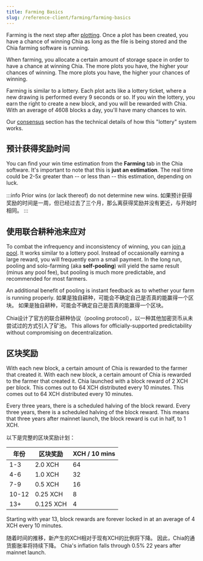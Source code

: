 ```yaml
---
title: Farming Basics
slug: /reference-client/farming/farming-basics
---
```


Farming is the next step after [plotting](/reference-client/plotting/plotting-basics). Once a plot has been created, you have a chance of winning Chia as long as the file is being stored and the Chia farming software is running.

When farming, you allocate a certain amount of storage space in order to have a chance at winning Chia. The more plots you have, the higher your chances of winning. The more plots you have, the higher your chances of winning.

Farming is similar to a lottery. Each plot acts like a lottery ticket, where a new drawing is performed every 9 seconds or so. If you win the lottery, you earn the right to create a new block, and you will be rewarded with Chia. With an average of 4608 blocks a day, you'll have many chances to win.

Our [consensus](/chia-blockchain/consensus/consensus-intro) section has the technical details of how this "lottery" system works.

## 预计获得奖励时间

You can find your win time estimation from the **Farming** tab in the Chia software. It's important to note that this is **just an estimation**. The real time could be 2-5x greater than -- or less than -- this estimation, depending on luck.

:::info
Prior wins (or lack thereof) do not determine new wins. 如果预计获得奖励的时间是一周，但已经过去了三个月，那么离获得奖励并没有更近，与开始时相同。
:::

## 使用联合耕种池来应对

To combat the infrequency and inconsistency of winning, you can [join a pool](/reference-client/farming/pool-farming). It works similar to a lottery pool. Instead of occasionally earning a large reward, you will frequently earn a small payment. In the long run, pooling and solo-farming (aka **self-pooling**) will yield the same result (minus any pool fee), but pooling is much more predictable, and recommended for most farmers.

An additional benefit of pooling is instant feedback as to whether your farm is running properly. 如果是独自耕种，可能会不确定自己是否真的能赢得一个区块。 如果是独自耕种，可能会不确定自己是否真的能赢得一个区块。

Chia设计了官方的联合耕种协议（pooling protocol），以一种其他加密货币从未尝试过的方式引入了矿池。 This allows for officially-supported predictability without compromising on decentralization.

## 区块奖励

With each new block, a certain amount of Chia is rewarded to the farmer that created it. With each new block, a certain amount of Chia is rewarded to the farmer that created it. Chia launched with a block reward of 2 XCH per block. This comes out to 64 XCH distributed every 10 minutes. This comes out to 64 XCH distributed every 10 minutes.

Every three years, there is a scheduled halving of the block reward. Every three years, there is a scheduled halving of the block reward. This means that three years after mainnet launch, the block reward is cut in half, to 1 XCH.

以下是完整的区块奖励计划：

| 年份  | 区块奖励  | XCH / 10 mins |
| ----- | --------- | ------------- |
| 1-3   | 2.0 XCH   | 64            |
| 4-6   | 1.0 XCH   | 32            |
| 7-9   | 0.5 XCH   | 16            |
| 10-12 | 0.25 XCH  | 8             |
| 13+   | 0.125 XCH | 4             |

Starting with year 13, block rewards are forever locked in at an average of 4 XCH every 10 minutes.

随着时间的推移，新产生的XCH相对于现有XCH的比例将下降。 因此，Chia的通货膨胀率将持续下降。 Chia's inflation falls through 0.5% 22 years after mainnet launch.
